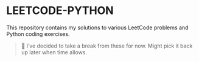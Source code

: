 # LEETCODE-PYTHON
This repository contains my solutions to various LeetCode problems and Python coding exercises.

> 🚧 I’ve decided to take a break from these for now. Might pick it back up later when time allows.

